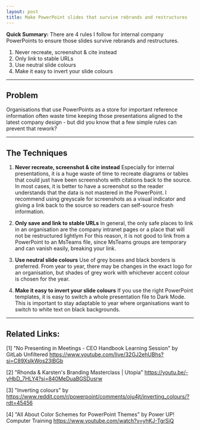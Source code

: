 ```yaml
---
layout: post
title: Make PowerPoint slides that survive rebrands and restructures
---
```

**Quick Summary:** There are 4 rules I follow for internal company PowerPoints to ensure those slides survive rebrands and restructures.

1. Never recreate, screenshot & cite instead
2. Only link to stable URLs
3. Use neutral slide colours
4. Make it easy to invert your slide colours

---

## Problem
Organisations that use PowerPoints as a store for important reference information often waste time keeping those presentations aligned to the latest company design - but did you know that a few simple rules can prevent that rework?

---

## The Techniques

1. **Never recreate, screenshot & cite instead**
   Especially for internal presentations, it is a huge waste of time to recreate diagrams or tables that could just have been screenshots with citations back to the source. In most cases, it is better to have a screenshot so the reader understands that the data is not mastered in the PowerPoint. I recommend using greyscale for screenshots as a visual indicator and giving a link back to the source so readers can self-source fresh information.

2. **Only save and link to stable URLs**
   In general, the only safe places to link in an organisation are the company intranet pages or a place that will not be restructured lightlym For this reason, it is not good to link from a PowerPoint to an MsTeams file, since MsTeams groups are temporary and can vanish easily, breaking your link.

3. **Use neutral slide colours**
   Use of grey boxes and black borders is preferred. From year to year, there may be changes in the exact logo for an organisation, but shades of grey work with whichever accent colour is chosen for the year.

4. **Make it easy to invert your slide colours**
   If you use the right PowerPoint templates, it is easy to switch a whole presentation file to Dark Mode. This is important to stay adaptable to year where organisations want to switch to white text on black backgrounds.

---

## Related Links:

[1] "No Presenting in Meetings - CEO Handbook Learning Session" by GitLab Unfiltered https://www.youtube.com/live/32GJ2ehUBhs?si=C89XslkWos23lBGb

[2] "Rhonda & Karsten's Branding Masterclass \| Utopia" https://youtu.be/-yHbD_7HLY4?si=840MeDuaBGSDusrw

[3] "Inverting colours" by  https://www.reddit.com/r/powerpoint/comments/oju4jt/inverting_colours/?rdt=45456

[4] "All About Color Schemes for PowerPoint Themes" by Power UP! Computer Training https://www.youtube.com/watch?v=yhKJ-TgrSiQ